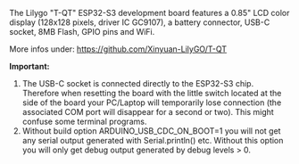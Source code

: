 The Lilygo "T-QT" ESP32-S3 development board features a 0.85" LCD color display (128x128 pixels, driver IC GC9107), a battery connector, USB-C socket, 8MB Flash, GPIO pins and WiFi.

More infos under:  https://github.com/Xinyuan-LilyGO/T-QT

**Important:**
1) The USB-C socket is connected directly to the ESP32-S3 chip. Therefore when resetting the board with the little switch located at the side of the board your PC/Laptop will temporarily lose connection (the associated COM port will disappear for a second or two). This might confuse some terminal programs.
2) Without build option ARDUINO_USB_CDC_ON_BOOT=1 you will not get any serial output generated with Serial.println() etc. Without this option you will only get debug output generated by debug levels > 0.



